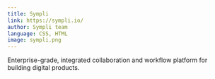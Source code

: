 ```yaml
---
title: Sympli
link: https://sympli.io/
author: Sympli team
language: CSS, HTML
image: sympli.png
---
```


Enterprise-grade, integrated collaboration and workflow platform for building digital products.
